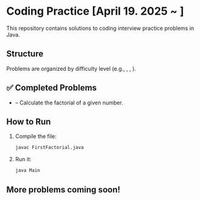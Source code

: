# Coding Practice [April 19. 2025 ~ ]

This repository contains solutions to coding interview practice problems in Java.

## Structure

Problems are organized by difficulty level (e.g., , , ).

## ✅ Completed Problems

-  – Calculate the factorial of a given number.

## How to Run

1. Compile the file:
   ```bash
   javac FirstFactorial.java
   ```

2. Run it:
   ```bash
   java Main
   ```

## More problems coming soon!
